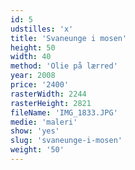 ```yaml
---
id: 5
udstilles: 'x'
title: 'Svaneunge i mosen'
height: 50
width: 40
method: 'Olie på lærred'
year: 2008
price: '2400'
rasterWidth: 2244
rasterHeight: 2821
fileName: 'IMG_1833.JPG'
medie: 'maleri'
show: 'yes'
slug: 'svaneunge-i-mosen'
weight: '50'
---
```

